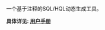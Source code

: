 一个基于注释的SQL/HQL动态生成工具。  

**具体详见: [用户手册](https://github.com/chenzuopeng/xllapp-api-archetype/blob/master/src/doc/Api%20Framework%20Manual.docx)**


